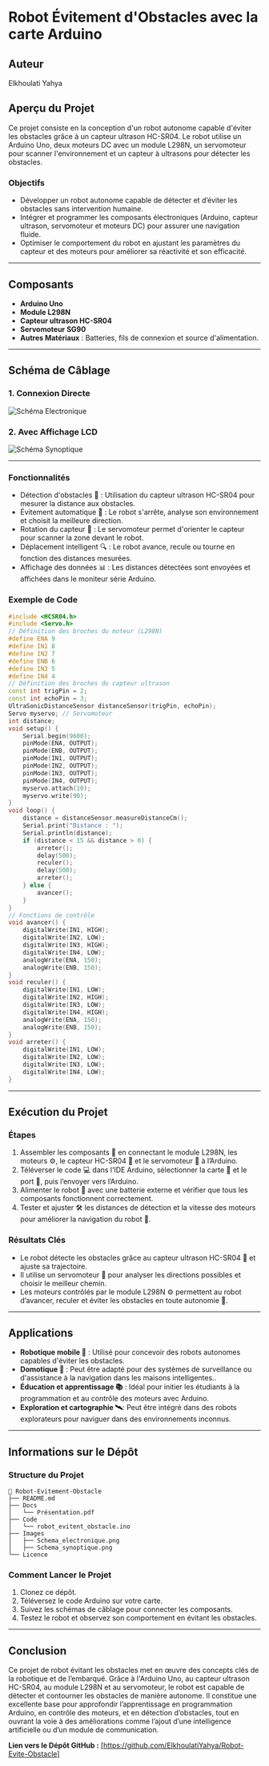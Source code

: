 # Robot Évitement d'Obstacles avec la carte Arduino

## Auteur
Elkhoulati Yahya

## Aperçu du Projet

Ce projet consiste en la conception d'un robot autonome capable d'éviter les obstacles grâce à un capteur ultrason HC-SR04. Le robot utilise un Arduino Uno, deux moteurs DC avec un module L298N, un servomoteur pour scanner l'environnement et un capteur à ultrasons pour détecter les obstacles.

### Objectifs

- Développer un robot autonome capable de détecter et d’éviter les obstacles sans intervention humaine.
- Intégrer et programmer les composants électroniques (Arduino, capteur ultrason, servomoteur et moteurs DC) pour assurer une navigation fluide.
- Optimiser le comportement du robot en ajustant les paramètres du capteur et des moteurs pour améliorer sa réactivité et son efficacité.

---

## Composants

- **Arduino Uno**
- **Module L298N**
- **Capteur ultrason HC-SR04**
- **Servomoteur SG90**
- **Autres Matériaux** : Batteries, fils de connexion et source d'alimentation.

---

## Schéma de Câblage

### 1. Connexion Directe

![Schéma Electronique](Images/Schema_electronique.png)

### 2. Avec Affichage LCD

![Schéma Synoptique](Images/Schema_synoptique.png)

---

### Fonctionnalités

- Détection d'obstacles 🛑 : Utilisation du capteur ultrason HC-SR04 pour mesurer la distance aux obstacles.
- Évitement automatique 🤖 : Le robot s'arrête, analyse son environnement et choisit la meilleure direction.
- Rotation du capteur 🔄 : Le servomoteur permet d'orienter le capteur pour scanner la zone devant le robot.
- Déplacement intelligent 🔍 : Le robot avance, recule ou tourne en fonction des distances mesurées.
- Affichage des données 📊 : Les distances détectées sont envoyées et affichées dans le moniteur série Arduino.

### Exemple de Code

```cpp
#include <HCSR04.h>
#include <Servo.h>
// Définition des broches du moteur (L298N)
#define ENA 9  
#define IN1 8  
#define IN2 7  
#define ENB 6  
#define IN3 5  
#define IN4 4  
// Définition des broches du capteur ultrason
const int trigPin = 2;
const int echoPin = 3;
UltraSonicDistanceSensor distanceSensor(trigPin, echoPin);
Servo myservo; // Servomoteur
int distance;
void setup() {
    Serial.begin(9600);
    pinMode(ENA, OUTPUT);
    pinMode(ENB, OUTPUT);
    pinMode(IN1, OUTPUT);
    pinMode(IN2, OUTPUT);
    pinMode(IN3, OUTPUT);
    pinMode(IN4, OUTPUT);
    myservo.attach(10);
    myservo.write(90);
}
void loop() {
    distance = distanceSensor.measureDistanceCm();
    Serial.print("Distance : ");
    Serial.println(distance);
    if (distance < 15 && distance > 0) {
        arreter();
        delay(500);
        reculer();
        delay(500);
        arreter();
    } else {
        avancer();
    }
}
// Fonctions de contrôle
void avancer() {
    digitalWrite(IN1, HIGH);
    digitalWrite(IN2, LOW);
    digitalWrite(IN3, HIGH);
    digitalWrite(IN4, LOW);
    analogWrite(ENA, 150);
    analogWrite(ENB, 150);
}
void reculer() {
    digitalWrite(IN1, LOW);
    digitalWrite(IN2, HIGH);
    digitalWrite(IN3, LOW);
    digitalWrite(IN4, HIGH);
    analogWrite(ENA, 150);
    analogWrite(ENB, 150);
}
void arreter() {
    digitalWrite(IN1, LOW);
    digitalWrite(IN2, LOW);
    digitalWrite(IN3, LOW);
    digitalWrite(IN4, LOW);
}
```

---

## Exécution du Projet

### Étapes

1. Assembler les composants 🔧 en connectant le module L298N, les moteurs ⚙️, le capteur HC-SR04 📡 et le servomoteur 🔄 à l’Arduino.
2. Téléverser le code 💻 dans l’IDE Arduino, sélectionner la carte 🎯 et le port 🔌, puis l’envoyer vers l’Arduino.
3. Alimenter le robot 🔋 avec une batterie externe et vérifier que tous les composants fonctionnent correctement.
4. Tester et ajuster 🛠️ les distances de détection et la vitesse des moteurs pour améliorer la navigation du robot 🤖.

### Résultats Clés

- Le robot détecte les obstacles grâce au capteur ultrason HC-SR04 📡 et ajuste sa trajectoire.
- Il utilise un servomoteur 🔄 pour analyser les directions possibles et choisir le meilleur chemin.
- Les moteurs contrôlés par le module L298N ⚙️ permettent au robot d’avancer, reculer et éviter les obstacles en toute autonomie 🤖.

---

## Applications

- **Robotique mobile 🤖** : Utilisé pour concevoir des robots autonomes capables d'éviter les obstacles.
- **Domotique 🏡** : Peut être adapté pour des systèmes de surveillance ou d'assistance à la navigation dans les maisons intelligentes..
- **Éducation et apprentissage 📚** : Idéal pour initier les étudiants à la programmation et au contrôle des moteurs avec Arduino.
- **Exploration et cartographie 🛰️**: Peut être intégré dans des robots explorateurs pour naviguer dans des environnements inconnus.

---

## Informations sur le Dépôt

### Structure du Projet

```
📂 Robot-Evitement-Obstacle
├── README.md
├── Docs
│   └── Présentation.pdf
├── Code
│   └── robot_evitent_obstacle.ino
├── Images
│   ├── Schema_electronique.png
│   ├── Schema_synoptique.png
└── Licence
```

### Comment Lancer le Projet

1. Clonez ce dépôt.
2. Téléversez le code Arduino sur votre carte.
3. Suivez les schémas de câblage pour connecter les composants.
4. Testez le robot et observez son comportement en évitant les obstacles.

---

## Conclusion

Ce projet de robot évitant les obstacles met en œuvre des concepts clés de la robotique et de l’embarqué. Grâce à l'Arduino Uno, au capteur ultrason HC-SR04, au module L298N et au servomoteur, le robot est capable de détecter et contourner les obstacles de manière autonome.
Il constitue une excellente base pour approfondir l’apprentissage en programmation Arduino, en contrôle des moteurs, et en détection d’obstacles, tout en ouvrant la voie à des améliorations comme l’ajout d’une intelligence artificielle ou d’un module de communication.

**Lien vers le Dépôt GitHub :** [https://github.com/ElkhoulatiYahya/Robot-Evite-Obstacle]


